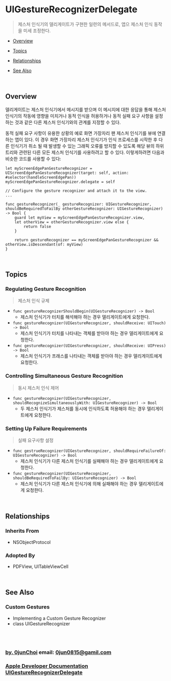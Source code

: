 # UIGestureRecognizerDelegate
> 제스처 인식기의 델리게이트가 구현한 일련의 메서드로, 앱으 제스처 인식 동작을 미세 조정한다.


* [Overview](#overview)
* [Topics](#topics)

* [Relationships](#relationships)
* [See Also](#see-also)
    

&nbsp;      
## Overview
델리게이트는 제스처 인식기에서 메시지를 받으며 이 메시지에 대한 응답을 통해 제스처 인식기의 작동에 영향을 미치거나 동적 인식을 허용하거나 동적 실패 요구 사항을 설정하는 것과 같은 다른 제스처 인식기와의 관계를 지정할 수 있다.


동적 실패 요구 사항이 유용한 상황의 예로 화면 가장자리 팬 제스처 인식기를 뷰에 연결하는 앱이 있다. 이 경우 화면 가장자리 제스처 인식기가 인식 프로세스를 시작한 후 다른 인식기가 취소 될 때 발생할 수 있는 그래픽 오류를 방지할 수 있도록 해당 뷰의 하위 트리와 관련된 다른 모든 제스처 인식기를 사용하려고 할 수 있다. 이렇게하려면 다음과 비슷한 코드를 사용할 수 있다:
```
let myScreenEdgePanGestureRecognizer = UIScreenEdgePanGestureRecognizer(target: self, action: #selector(handleScreenEdgePan))
myScreenEdgePanGestureRecognizer.delegate = self

// Configure the gesture recognizer and attach it to the view.
...

func gestureRecognizer(_ gestureRecognizer: UIGestureRecognizer, shouldBeRequiredToFailBy otherGestureRecognizer: UIGestureRecognizer) -> Bool {
    guard let myView = myScreenEdgePanGestureRecognizer.view,
    let otherView = otherGestureRecognizer.view else { 
        return false 
    }

    return gestureRecognizer == myScreenEdgePanGestureRecognizer && otherView.isDescendant(of: myView)
}
```


&nbsp;
## Topics
### Regulating Gesture Recognition
> 제스처 인식 규제

* `func gestureRecognizerShouldBegin(UIGestureRecognizer) -> Bool`
    * 제스처 인식기가 터치를 해석해야 하는 경우 델리게이트에게 요청한다.
* `func gestureRecognizer(UIGestureRecognizer, shouldReceive: UITouch) -> Bool`
    * 제스처 인식기가 터치를 나타내는 객체를 받아야 하는 경우 델리게이트에게 요청한다.
* `func gestureRecognizer(UIGestureRecognizer, shouldReceive: UIPress) -> Bool`
    * 제스처 인식기가 프래스를 나타내는 객체를 받아야 하는 경우 델리게이트에게 요청한다.


### Controlling Simultaneous Gesture Recognition
> 동시 제스처 인식 제어

* `func gestureRecognizer(UIGestureRecognizer, shouldRecognizeSimultaneouslyWith: UIGestureRecognizer) -> Bool`
    * 두 제스처 인식기가 제스처를 동시에 인식하도록 허용해야 하는 경우 델리게이트에게 요청한다.


### Setting Up Failure Requirements
> 실패 요구사항 설정

* `func gestrueRecognizer(UIGestureRecognizer, shouldRequireFailureOf: UIGestureRecognizer) -> Bool`
    * 제스처 인식기가 다른 제스처 인식기를 실패해야 하는 경우 델리게이트에게 요청한다.
* `func gestureRecognizer(UIGestureRecognizer, shouldBeRequiredToFailBy: UIGestureRecognizer) -> Bool`
    * 제스처 인식기가 다른 제스처 인식기에 의해 실패해야 하는 경우 델리게이트에게 요청한다.


&nbsp;      
## Relationships
### Inherits From
* NSObjectProtocol


### Adopted By
* PDFView, UITableViewCell


&nbsp;
## See Also
### Custom Gestures
* Implementing a Custom Gesture Recognizer
* class UIGestureRecognizer


&nbsp;      
&nbsp;      
### [by. 0junChoi](https://github.com/0jun0815) email: <0jun0815@gamil.com>
### [Apple Developer Documentation UIGestureRecognizerDelegate](https://developer.apple.com/documentation/uikit/uigesturerecognizer)
